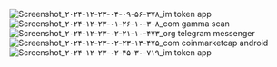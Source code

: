 ![Screenshot_۲۰۲۴-۱۲-۲۳-۰۴-۰۹-۵۶-۳۷۸_im token app](https://github.com/user-attachments/assets/257d624d-82f0-46d2-9c3f-093b72ca54e6)![Screenshot_۲۰۲۴-۱۲-۲۳-۰۱-۲۶-۱۰-۳۰۸_com gamma scan](https://github.com/user-attachments/assets/170df4a3-8d13-4f07-a3f9-9dc6f2326fb9)
![Screenshot_۲۰۲۴-۱۲-۲۳-۰۲-۲۱-۱۰-۴۷۳_org telegram messenger](https://github.com/user-attachments/assets/239fd3d1-34f6-4143-a8e8-aa5867ad5a72)
![Screenshot_۲۰۲۴-۱۲-۲۳-۰۲-۲۳-۱۳-۴۷۵_com coinmarketcap android](https://github.com/user-attachments/assets/9440e64b-2125-4c54-8ada-830ed8e5c847)
![Screenshot_۲۰۲۴-۱۲-۲۳-۰۲-۴۵-۳۰-۷۱۹_im token app](https://github.com/user-attachments/assets/2ad78233-2c19-4917-a502-f8ee55d60c58)
